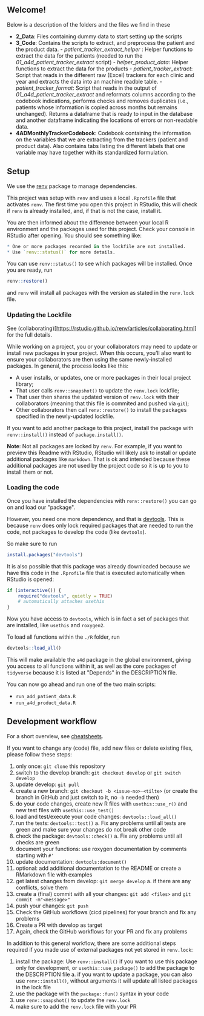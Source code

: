 ## Welcome!

Below is a description of the folders and the files we find in these

- **2_Data**: Files containing dummy data to start setting up the scripts
- **3_Code**: Contains the scripts to extract, and preprocess the patient and the product data.
      - *patient_tracker_extract_helper* : Helper functions to extract the data for the patients (needed to run the *01_a4d_patient_tracker_extract* script)
      - *helper_product_data*: Helper functions to extract the data for the products
      - *patient_tracker_extract*: Script that reads in the different raw (Excel) trackers for each clinic and year and extracts the data into an machine readble table.
      - *patient_tracker_format*: Script that reads in the output of *01_a4d_patient_tracker_extract* and reformats columns according to the codebook indications, performs checks and removes duplicates (i.e., patients whose information is copied across months but remains unchanged). Returns a dataframe that  is ready to input in the database and another dataframe indicating the locations of errors or non-readable data.
- **4ADMonthlyTrackerCodebook**: Codebook containing the information on the variables that we are extracting from the trackers (patient and product data). Also contains tabs listing the different labels that one variable may have together with its standardized formulation.

## Setup

We use the [renv](https://rstudio.github.io/renv/index.html) package to manage dependencies.

This project was setup with `renv` and uses a local `.Rprofile` file that activates `renv`. The first time you open this project in RStudio, this will check if `renv` is already installed, and, if that is not the case, install it.

You are then informed about the difference between your local R environment and the packages used for this project. Check your console in RStudio after opening. You should see something like:

```R
* One or more packages recorded in the lockfile are not installed.
* Use `renv::status()` for more details.
```

You can use `renv::status()` to see which packages will be installed. Once you are ready, run

```R
renv::restore()
```

and `renv` will install all packages with the version as stated in the `renv.lock` file.

### Updating the Lockfile

See (collaborating)[https://rstudio.github.io/renv/articles/collaborating.html] for the full details.

While working on a project, you or your collaborators may need to update or install new packages in your project. When this occurs, you’ll also want to ensure your collaborators are then using the same newly-installed packages. In general, the process looks like this:

- A user installs, or updates, one or more packages in their local project library;
- That user calls `renv::snapshot()` to update the `renv.lock` lockfile;
- That user then shares the updated version of `renv.lock` with their collaborators (meaning that this file is commited and pushed via `git`);
- Other collaborators then call `renv::restore()` to install the packages specified in the newly-updated lockfile.

If you want to add another package to this project, install the package with `renv::install()` instead of `package.install()`.

**Note**: Not all packages are locked by `renv`. For example, if you want to preview this Readme with RStudio, RStudio will likely ask to install or update additional packages like `markdown`. That is ok and intended because these additional packages are not used by the project code so it is up to you to install them or not.

### Loading the code

Once you have installed the dependencies with `renv::restore()` you can go on and load our "package".

However, you need one more dependency, and that is [devtools](https://devtools.r-lib.org/). This is because `renv` does only lock required packages that are needed to run the code, not packages to develop the code (like `devtools`).

So make sure to run

```r
install.packages("devtools")
```

It is also possible that this package was already downloaded because we have this code in the `.Rprofile` file that is executed automatically when RStudio is opened:

```r
if (interactive()) {
    require("devtools", quietly = TRUE)
    # automatically attaches usethis
}
```

Now you have access to `devtools`, which is in fact a set of packages that are installed, like `usethis` and `roxygen2`.

To load all functions within the `./R` folder, run 

```r
devtools::load_all()
```

This will make available the `a4d` package in the global environment, giving you access to all functions within it, as well as the core packages of `tidyverse` because it is listed at "Depends" in the DESCRIPTION file.

You can now go ahead and run one of the two main scripts:
- `run_a4d_patient_data.R`
- `run_a4d_product_data.R`

## Development workflow

For a short overview, see [cheatsheets](https://devtools.r-lib.org/#cheatsheet).

If you want to change any (code) file, add new files or delete existing files, please follow these steps:

1. only once: `git clone` this repository
2. switch to the develop branch: `git checkout develop` or `git switch develop`
3. update develop: `git pull`
4. create a new branch: `git checkout -b <issue-no>-<tilte>` (or create the branch in GitHub and just switch to it, no `-b` needed then)
5. do your code changes, create new R files with `usethis::use_r()` and new test files with `usethis::use_test()`
6. load and test/execute your code changes: `devtools::load_all()`
7. run the tests: `devtools::test()`
   a. Fix any problems until all tests are green and make sure your changes do not break other code
8. check the package: `devtools::check()`
   a. Fix any problems until all checks are green
9. document your functions: use roxygen documentation by comments starting with `#'`
10. update documentation: `devtools:document()`
11. optional: add additional documentation to the README or create a RMarkdown file with examples
12. get latest changes from develop: `git merge develop`
   a. if there are any conflicts, solve them
13. create a (final) commit with all your changes: `git add <files>` and `git commit -m"<message>"`
14. push your changes: `git push`
15. Check the GitHub workflows (cicd pipelines) for your branch and fix any problems
16. Create a PR with develop as target
17. Again, check the GitHub workflows for your PR and fix any problems

In addition to this general workflow, there are some additional steps required if you made use of external packages not yet stored in `renv.lock`:

1. install the package: Use `renv::install()` if you want to use this package only for development, or `usethis::use_package()` to add the package to the DESCRIPTION file
   a. if you want to update a package, you can also use `renv::install()`, without arguments it will update all listed packages in the lock file
2. use the package with the `package::fun()` syntax in your code
3. use `renv::snapshot()` to update the `renv.lock`
4. make sure to add the `renv.lock` file with your PR

